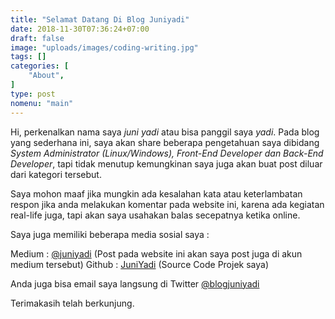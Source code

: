 ```yaml
---
title: "Selamat Datang Di Blog Juniyadi"
date: 2018-11-30T07:36:24+07:00
draft: false
image: "uploads/images/coding-writing.jpg"
tags: []
categories: [
    "About",
]
type: post
nomenu: "main"
---
```


Hi, perkenalkan nama saya *_juni yadi_* atau bisa panggil saya *_yadi_*. Pada blog yang sederhana ini, saya akan share beberapa pengetahuan saya dibidang *_System Administrator (Linux/Windows), Front-End Developer dan Back-End Developer_*, tapi tidak menutup kemungkinan saya juga akan buat post diluar dari kategori tersebut.

Saya mohon maaf jika mungkin ada kesalahan kata atau keterlambatan respon jika anda melakukan komentar pada website ini, karena ada kegiatan real-life juga, tapi akan saya usahakan balas secepatnya ketika online.

Saya juga memiliki beberapa media sosial saya :

Medium : [@juniyadi](https://medium.com/@juniyadi) (Post pada website ini akan saya post juga di akun medium tersebut)
Github : [JuniYadi](https://github.com/JuniYadi) (Source Code Projek saya)

Anda juga bisa email saya langsung di Twitter [@blogjuniyadi](https://twitter.com/blogjuniyadi)

Terimakasih telah berkunjung.